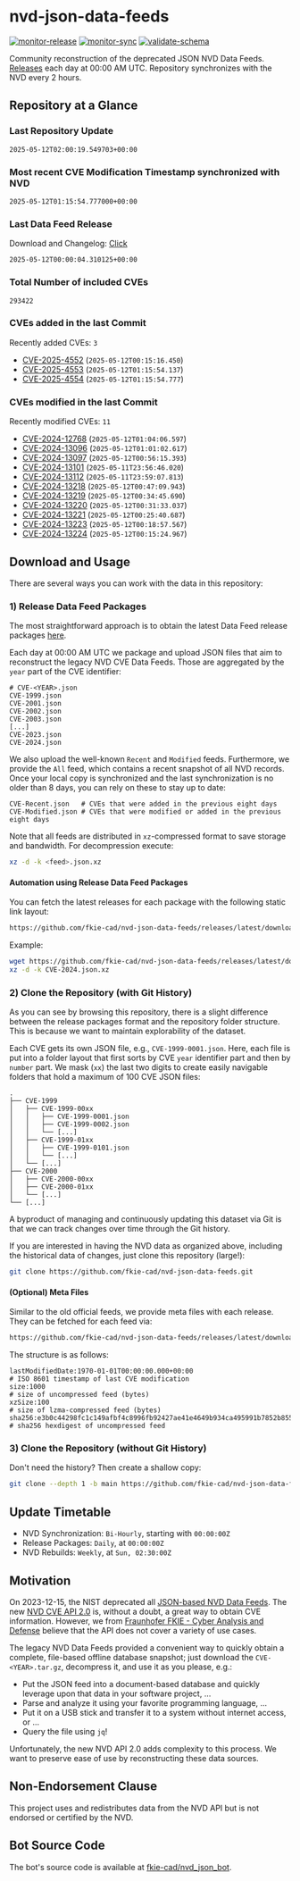 # nvd-json-data-feeds

[![monitor-release](https://github.com/fkie-cad/nvd-json-data-feeds/actions/workflows/monitor_release.yml/badge.svg)](https://github.com/fkie-cad/nvd-json-data-feeds/actions/workflows/monitor_release.yml)
[![monitor-sync](https://github.com/fkie-cad/nvd-json-data-feeds/actions/workflows/monitor_sync.yml/badge.svg)](https://github.com/fkie-cad/nvd-json-data-feeds/actions/workflows/monitor_sync.yml)
[![validate-schema](https://github.com/fkie-cad/nvd-json-data-feeds/actions/workflows/validate_schema.yml/badge.svg)](https://github.com/fkie-cad/nvd-json-data-feeds/actions/workflows/validate_schema.yml)

Community reconstruction of the deprecated JSON NVD Data Feeds.
[Releases](https://github.com/fkie-cad/nvd-json-data-feeds/releases/latest) each day at 00:00 AM UTC.
Repository synchronizes with the NVD every 2 hours.

## Repository at a Glance

### Last Repository Update

```plain
2025-05-12T02:00:19.549703+00:00
```

### Most recent CVE Modification Timestamp synchronized with NVD

```plain
2025-05-12T01:15:54.777000+00:00
```

### Last Data Feed Release

Download and Changelog: [Click](https://github.com/fkie-cad/nvd-json-data-feeds/releases/latest)

```plain
2025-05-12T00:00:04.310125+00:00
```

### Total Number of included CVEs

```plain
293422
```

### CVEs added in the last Commit

Recently added CVEs: `3`

- [CVE-2025-4552](CVE-2025/CVE-2025-45xx/CVE-2025-4552.json) (`2025-05-12T00:15:16.450`)
- [CVE-2025-4553](CVE-2025/CVE-2025-45xx/CVE-2025-4553.json) (`2025-05-12T01:15:54.137`)
- [CVE-2025-4554](CVE-2025/CVE-2025-45xx/CVE-2025-4554.json) (`2025-05-12T01:15:54.777`)


### CVEs modified in the last Commit

Recently modified CVEs: `11`

- [CVE-2024-12768](CVE-2024/CVE-2024-127xx/CVE-2024-12768.json) (`2025-05-12T01:04:06.597`)
- [CVE-2024-13096](CVE-2024/CVE-2024-130xx/CVE-2024-13096.json) (`2025-05-12T01:01:02.617`)
- [CVE-2024-13097](CVE-2024/CVE-2024-130xx/CVE-2024-13097.json) (`2025-05-12T00:56:15.393`)
- [CVE-2024-13101](CVE-2024/CVE-2024-131xx/CVE-2024-13101.json) (`2025-05-11T23:56:46.020`)
- [CVE-2024-13112](CVE-2024/CVE-2024-131xx/CVE-2024-13112.json) (`2025-05-11T23:59:07.813`)
- [CVE-2024-13218](CVE-2024/CVE-2024-132xx/CVE-2024-13218.json) (`2025-05-12T00:47:09.943`)
- [CVE-2024-13219](CVE-2024/CVE-2024-132xx/CVE-2024-13219.json) (`2025-05-12T00:34:45.690`)
- [CVE-2024-13220](CVE-2024/CVE-2024-132xx/CVE-2024-13220.json) (`2025-05-12T00:31:33.037`)
- [CVE-2024-13221](CVE-2024/CVE-2024-132xx/CVE-2024-13221.json) (`2025-05-12T00:25:40.687`)
- [CVE-2024-13223](CVE-2024/CVE-2024-132xx/CVE-2024-13223.json) (`2025-05-12T00:18:57.567`)
- [CVE-2024-13224](CVE-2024/CVE-2024-132xx/CVE-2024-13224.json) (`2025-05-12T00:15:24.967`)


## Download and Usage

There are several ways you can work with the data in this repository:

### 1) Release Data Feed Packages

The most straightforward approach is to obtain the latest Data Feed release packages [here](https://github.com/fkie-cad/nvd-json-data-feeds/releases/latest).

Each day at 00:00 AM UTC we package and upload JSON files that aim to reconstruct the legacy NVD CVE Data Feeds.
Those are aggregated by the `year` part of the CVE identifier:

```
# CVE-<YEAR>.json
CVE-1999.json
CVE-2001.json
CVE-2002.json
CVE-2003.json
[...]
CVE-2023.json
CVE-2024.json
```

We also upload the well-known `Recent` and `Modified` feeds.
Furthermore, we provide the `All` feed, which contains a recent snapshot of all NVD records.
Once your local copy is synchronized and the last synchronization is no older than 8 days, you can rely on these to stay up to date:

```plain
CVE-Recent.json   # CVEs that were added in the previous eight days
CVE-Modified.json # CVEs that were modified or added in the previous eight days
```

Note that all feeds are distributed in `xz`-compressed format to save storage and bandwidth.
For decompression execute:

```sh
xz -d -k <feed>.json.xz
```

#### Automation using Release Data Feed Packages

You can fetch the latest releases for each package with the following static link layout:

```sh
https://github.com/fkie-cad/nvd-json-data-feeds/releases/latest/download/CVE-<YEAR>.json.xz
```

Example:

```sh
wget https://github.com/fkie-cad/nvd-json-data-feeds/releases/latest/download/CVE-2024.json.xz
xz -d -k CVE-2024.json.xz
```

### 2) Clone the Repository (with Git History)

As you can see by browsing this repository, there is a slight difference between the release packages format and the repository folder structure.
This is because we want to maintain explorability of the dataset.

Each CVE gets its own JSON file, e.g., `CVE-1999-0001.json`.
Here, each file is put into a folder layout that first sorts by CVE `year` identifier part and then by `number` part.
We mask (`xx`) the last two digits to create easily navigable folders that hold a maximum of 100 CVE JSON files:

```plain
.
├── CVE-1999
│   ├── CVE-1999-00xx
│   │   ├── CVE-1999-0001.json
│   │   ├── CVE-1999-0002.json
│   │   └── [...]
│   ├── CVE-1999-01xx
│   │   ├── CVE-1999-0101.json
│   │   └── [...]
│   └── [...]
├── CVE-2000
│   ├── CVE-2000-00xx
│   ├── CVE-2000-01xx
│   └── [...]
└── [...]
```

A byproduct of managing and continuously updating this dataset via Git is that we can track changes over time through the Git history.

If you are interested in having the NVD data as organized above, including the historical data of changes, just clone this repository (large!):

```sh
git clone https://github.com/fkie-cad/nvd-json-data-feeds.git
```

#### (Optional) Meta Files

Similar to the old official feeds, we provide meta files with each release. They can be fetched for each feed via:

```sh
https://github.com/fkie-cad/nvd-json-data-feeds/releases/latest/download/CVE-<YEAR>.meta
```

The structure is as follows:

```plain
lastModifiedDate:1970-01-01T00:00:00.000+00:00                          # ISO 8601 timestamp of last CVE modification
size:1000                                                               # size of uncompressed feed (bytes)
xzSize:100                                                              # size of lzma-compressed feed (bytes)
sha256:e3b0c44298fc1c149afbf4c8996fb92427ae41e4649b934ca495991b7852b855 # sha256 hexdigest of uncompressed feed
```

### 3) Clone the Repository (without Git History)

Don't need the history? Then create a shallow copy:

```sh
git clone --depth 1 -b main https://github.com/fkie-cad/nvd-json-data-feeds.git
```


## Update Timetable

* NVD Synchronization: `Bi-Hourly`, starting with `00:00:00Z`
* Release Packages: `Daily`, at `00:00:00Z`
* NVD Rebuilds: `Weekly`, at `Sun, 02:30:00Z`


## Motivation

On 2023-12-15, the NIST deprecated all [JSON-based NVD Data Feeds](https://nvd.nist.gov/vuln/data-feeds#divRetirementBanner-1).
The new [NVD CVE API 2.0](https://nvd.nist.gov/developers/vulnerabilities) is, without a doubt, a great way to obtain CVE information.
However, we from [Fraunhofer FKIE - Cyber Analysis and Defense](https://www.fkie.fraunhofer.de/en/departments/cad.html) believe that the API does not cover a variety of use cases.

The legacy NVD Data Feeds provided a convenient way to quickly obtain a complete, file-based offline database snapshot; just download the `CVE-<YEAR>.tar.gz`, decompress it, and use it as you please, e.g.:

- Put the JSON feed into a document-based database and quickly leverage upon that data in your software project, ...
- Parse and analyze it using your favorite programming language, ...
- Put it on a USB stick and transfer it to a system without internet access, or ...
- Query the file using `jq`!

Unfortunately, the new NVD API 2.0 adds complexity to this process.
We want to preserve ease of use by reconstructing these data sources.

## Non-Endorsement Clause

This project uses and redistributes data from the NVD API but is not endorsed or certified by the NVD.

## Bot Source Code

The bot's source code is available at [fkie-cad/nvd\_json\_bot](https://github.com/fkie-cad/nvd_json_bot).